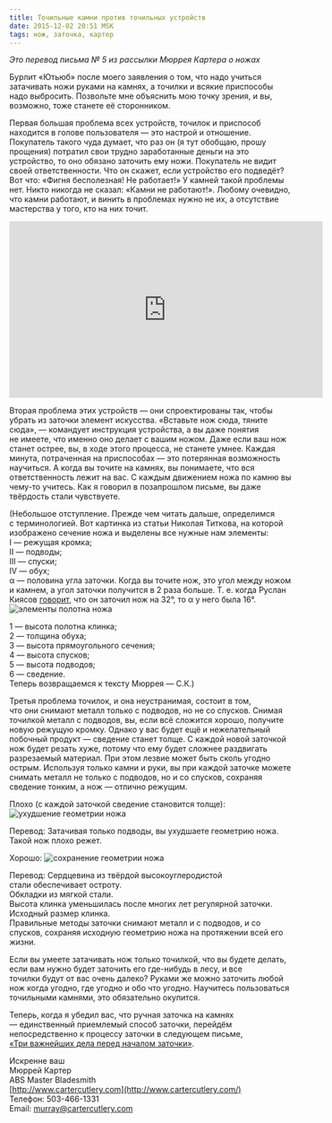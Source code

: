 ```yaml
---
title: Точильные камни против точильных устройств
date: 2015-12-02 20:51 MSK
tags: нож, заточка, картер 
---
```



*Это перевод письма № 5 из рассылки Мюррея Картера о ножах*

Бурлит «Ютьюб» после моего заявления о том, что надо учиться затачивать ножи руками на камнях, а точилки и всякие приспособы надо выбросить. Позвольте мне объяснить мою точку зрения, и вы, возможно, тоже станете её сторонником. 

Первая большая проблема всех устройств, точилок и приспособ находится в голове пользователя — это настрой и отношение. Покупатель такого чуда думает, что раз он (я тут обобщаю, прошу прощения) потратил свои трудно заработанные деньги на это устройство, то оно обязано заточить ему ножи. Покупатель не видит своей ответственности. Что он скажет, если устройство его подведёт? Вот что: «Фигня бесполезная! Не работает!» У камней такой проблемы нет. Никто никогда не сказал: «Камни не работают!». Любому очевидно, что камни работают, и винить в проблемах нужно не их, а отсутствие мастерства у того, кто на них точит.

<iframe width="560" height="315" src="https://www.youtube.com/embed/oRpVp6cRVuM" frameborder="0" allowfullscreen></iframe>

Вторая проблема этих устройств — они спроектированы так, чтобы убрать из заточки элемент искусства. «Вставьте нож сюда, тяните сюда», — командует инструкция устройства, а вы даже понятия не имеете, что именно оно делает с вашим ножом. Даже если ваш нож станет острее, вы, в ходе этого процесса, не станете умнее. Каждая минута, потраченная на приспособах — это потерянная возможность научиться. А когда вы точите на камнях, вы понимаете, что вся ответственность лежит на вас. С каждым движением ножа по камню вы чему-то учитесь. Как я говорил в позапрошлом письме, вы даже твёрдость стали чувствуете.

(Небольшое отступление. Прежде чем читать дальше, определимся с терминологией. Вот картинка из статьи Николая Титкова, на которой изображено сечение ножа и выделены все нужные нам элементы:<br>
I — режущая кромка;<br>
II — подводы;<br>
III — спуски;<br>
IV — обух;<br>
&#945; — половина угла заточки. Когда вы точите нож, это угол между ножом и камнем, а угол заточки получится в 2 раза больше. Т. е. когда Руслан Киясов [говорит](http://www.youtube.com/watch?v=c17Nz_t5FmM), что он заточил нож на 32&#176;, то &#945; у него была 16&#176;.
![элементы полотна ножа](not_01_02.png)

1 — высота полотна клинка;<br>
2 — толщина обуха;<br>
3 — высота прямоугольного сечения;<br>
4 — высота спусков;<br>
5 — высота подводов;<br>
6 — сведение.<br>
Теперь возвращаемся к тексту Мюррея — С.К.)

Третья проблема точилок, и она неустранимая, состоит в том, что они снимают металл только с подводов, но не со спусков. Снимая точилкой металл с подводов, вы, если всё сложится хорошо, получите новую режущую кромку. Однако у вас будет ещё и нежелательный побочный продукт — сведение станет толще. С каждой новой заточкой нож будет резать хуже, потому что ему будет сложнее раздвигать разрезаемый материал. При этом лезвие может быть сколь угодно острым. Используя только камни и руки, вы при каждой заточке можете снимать металл не только с подводов, но и со спусков, сохраняя сведение тонким, а нож — отлично режущим.

Плохо (с каждой заточкой сведение становится толще):
![ухудшение геометрии ножа](RepeatedSharpening.jpg)

Перевод: Затачивая только подводы, вы ухудшаете геометрию ножа. Такой нож плохо режет.

Хорошо:
![сохранение геометрии ножа](NewSecondarySharpening.jpg)

Перевод: Сердцевина из твёрдой высокоуглеродистой стали обеспечивает остроту.<br>
Обкладки из мягкой стали.<br>
Высота клинка уменьшилась после многих лет регулярной заточки.<br>
Исходный размер клинка.<br>
Правильные методы заточки снимают металл и с подводов, и со спусков, сохраняя исходную геометрию ножа на протяжении всей его жизни.

Если вы умеете затачивать нож только точилкой, что вы будете делать, если вам нужно будет заточить его где-нибудь в лесу, и все точилки будут от вас очень далеко? Руками же можно заточить любой нож когда угодно, где угодно и обо что угодно. Научитесь пользоваться точильными камнями, это обязательно окупится.

Теперь, когда я убедил вас, что ручная заточка на камнях — единственный приемлемый способ заточки, перейдём непосредственно к процессу заточки в следующем письме, [«Три важнейших дела перед началом заточки»](/2015-12-03-carter-o-nozhah-6/).


Искренне ваш<br> 
Мюррей Картер<br>
ABS Master Bladesmith<br> 
[http://www.cartercutlery.com](http://www.cartercutlery.com/)<br> 
Телефон: 503-466-1331<br> 
Email: murray@cartercutlery.com	

